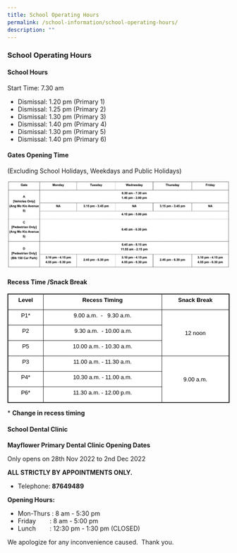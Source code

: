 ```yaml
---
title: School Operating Hours
permalink: /school-information/school-operating-hours/
description: ""
---
```

### **School Operating Hours**
#### **School Hours**
Start Time: 7.30 am
* Dismissal: 1.20 pm (Primary 1)
* Dismissal: 1.25 pm (Primary 2)
* Dismissal: 1.30 pm (Primary 3)
* Dismissal: 1.40 pm (Primary 4)
* Dismissal: 1.30 pm (Primary 5)
* Dismissal: 1.40 pm (Primary 6)

#### **Gates Opening Time**
(Excluding School Holidays, Weekdays and Public Holidays)

![](/images/TABLE.png)

#### **Recess Time /Snack Break**

<table class="iveo_table ives_tab_dark" style="margin: 0px; outline: 0px; padding: 0px; border: 1px solid rgb(42, 42, 42); border-spacing: 1px; border-collapse: collapse; color: rgb(0, 0, 0); font-family: Raleway, sans-serif; font-size: 16px; font-style: normal; font-variant-ligatures: normal; font-variant-caps: normal; font-weight: 400; letter-spacing: normal; orphans: 2; text-align: left; text-transform: none; white-space: normal; widows: 2; word-spacing: 0px; -webkit-text-stroke-width: 0px; background-color: rgb(255, 255, 255); text-decoration-thickness: initial; text-decoration-style: initial; text-decoration-color: initial;"><tbody class="" style="margin: 0px; outline: 0px; padding: 0px;"><tr class="" style="margin: 0px; outline: 0px; padding: 0px;"><td width="78" class="" style="margin: 0px; outline: 0px; padding: 2px; text-align: center; border: 1px solid rgb(42, 42, 42);"><p class="" align="center" style="margin: 0px 0px 10px; outline: 0px; padding: 0px; line-height: 1.25 !important; color: rgb(0, 0, 0); font-family: Raleway, sans-serif; font-size: 16px;"><b class="" style="margin: 0px; outline: 0px; padding: 0px;"><span class="" style="margin: 0px; outline: 0px; padding: 0px;"><font face="arial, sans-serif" size="2" style="margin: 0px; outline: 0px; padding: 0px;">Level</font></span></b></p></td><td width="281" class="" style="margin: 0px; outline: 0px; padding: 2px; text-align: center; border: 1px solid rgb(42, 42, 42);"><p class="" align="center" style="margin: 0px 0px 10px; outline: 0px; padding: 0px; line-height: 1.25 !important; color: rgb(0, 0, 0); font-family: Raleway, sans-serif; font-size: 16px;"><b class="" style="margin: 0px; outline: 0px; padding: 0px;"><span class="" style="margin: 0px; outline: 0px; padding: 0px;"><font face="arial, sans-serif" size="2" style="margin: 0px; outline: 0px; padding: 0px;">Recess Timing</font></span></b></p></td><td width="156" class="" style="margin: 0px; outline: 0px; padding: 2px; text-align: center; border: 1px solid rgb(42, 42, 42);"><p class="" align="center" style="margin: 0px 0px 10px; outline: 0px; padding: 0px; line-height: 1.25 !important; color: rgb(0, 0, 0); font-family: Raleway, sans-serif; font-size: 16px;"><b class="" style="margin: 0px; outline: 0px; padding: 0px;"><span class="" style="margin: 0px; outline: 0px; padding: 0px;"><font face="arial, sans-serif" size="2" style="margin: 0px; outline: 0px; padding: 0px;">Snack Break</font></span></b></p><p class="" align="center" style="margin: 0px 0px 10px; outline: 0px; padding: 0px; line-height: 1.25 !important; color: rgb(0, 0, 0); font-family: Raleway, sans-serif; font-size: 16px;"><b class="" style="margin: 0px; outline: 0px; padding: 0px;"><font face="arial, sans-serif" size="2" style="margin: 0px; outline: 0px; padding: 0px;"><span class="" style="margin: 0px; outline: 0px; padding: 0px;"></span></font></b></p></td></tr><tr class="" style="margin: 0px; outline: 0px; padding: 0px;"><td width="78" class="" style="margin: 0px; outline: 0px; padding: 2px; text-align: center; border: 1px solid rgb(42, 42, 42);"><p class="" style="margin: 0px 0px 10px; outline: 0px; padding: 0px; line-height: 1.25 !important; color: rgb(0, 0, 0); font-family: Raleway, sans-serif; font-size: 16px;"><span class="" style="margin: 0px; outline: 0px; padding: 0px;"><font face="arial, sans-serif" size="2" style="margin: 0px; outline: 0px; padding: 0px;">P1*</font></span></p></td><td width="281" class="" style="margin: 0px; outline: 0px; padding: 2px; text-align: center; border: 1px solid rgb(42, 42, 42);"><p class="" style="margin: 0px 0px 10px; outline: 0px; padding: 0px; line-height: 1.25 !important; color: rgb(0, 0, 0); font-family: Raleway, sans-serif; font-size: 16px;"><span class="" style="margin: 0px; outline: 0px; padding: 0px;"><font face="arial, sans-serif" size="2" style="margin: 0px; outline: 0px; padding: 0px;">9.00 a.m.&nbsp; - &nbsp;&nbsp;9.30 a.m.</font></span></p><p class="" style="margin: 0px 0px 10px; outline: 0px; padding: 0px; line-height: 1.25 !important; color: rgb(0, 0, 0); font-family: Raleway, sans-serif; font-size: 16px;"><font face="arial, sans-serif" size="2" style="margin: 0px; outline: 0px; padding: 0px;"><span class="" style="margin: 0px; outline: 0px; padding: 0px;"></span></font></p></td><td width="156" rowspan="3" class="" style="margin: 0px; outline: 0px; padding: 2px; text-align: center; border: 1px solid rgb(42, 42, 42);"><p class="" align="center" style="margin: 0px 0px 10px; outline: 0px; padding: 0px; line-height: 1.25 !important; color: rgb(0, 0, 0); font-family: Raleway, sans-serif; font-size: 16px;"><span class="" style="margin: 0px; outline: 0px; padding: 0px;"><font face="arial, sans-serif" size="2" style="margin: 0px; outline: 0px; padding: 0px;"><span class="" style="margin: 0px; outline: 0px; padding: 0px;"></span></font></span></p><p class="" align="center" style="margin: 0px 0px 10px; outline: 0px; padding: 0px; line-height: 1.25 !important; color: rgb(0, 0, 0); font-family: Raleway, sans-serif; font-size: 16px;"><span class="" style="margin: 0px; outline: 0px; padding: 0px;"><font face="arial, sans-serif" size="2" style="margin: 0px; outline: 0px; padding: 0px;"><span class="" style="margin: 0px; outline: 0px; padding: 0px;"></span></font></span></p><p class="" align="center" style="margin: 0px 0px 10px; outline: 0px; padding: 0px; line-height: 1.25 !important; color: rgb(0, 0, 0); font-family: Raleway, sans-serif; font-size: 16px;"><span class="" style="margin: 0px; outline: 0px; padding: 0px;"><span class="" style="margin: 0px; outline: 0px; padding: 0px;"><font face="arial, sans-serif" size="2" style="margin: 0px; outline: 0px; padding: 0px;">12 noon</font></span></span></p></td></tr><tr class="" style="margin: 0px; outline: 0px; padding: 0px;"><td width="78" class="" style="margin: 0px; outline: 0px; padding: 2px; text-align: center; border: 1px solid rgb(42, 42, 42);"><p class="" style="margin: 0px 0px 10px; outline: 0px; padding: 0px; line-height: 1.25 !important; color: rgb(0, 0, 0); font-family: Raleway, sans-serif; font-size: 16px;"><span class="" style="margin: 0px; outline: 0px; padding: 0px;"><font face="arial, sans-serif" size="2" style="margin: 0px; outline: 0px; padding: 0px;">P2</font></span></p></td><td width="281" class="" style="margin: 0px; outline: 0px; padding: 2px; text-align: center; border: 1px solid rgb(42, 42, 42);"><p class="" style="margin: 0px 0px 10px; outline: 0px; padding: 0px; line-height: 1.25 !important; color: rgb(0, 0, 0); font-family: Raleway, sans-serif; font-size: 16px;"><span class="" style="margin: 0px; outline: 0px; padding: 0px;"><font face="arial, sans-serif" size="2" style="margin: 0px; outline: 0px; padding: 0px;">&nbsp;9.30 a.m.&nbsp; - 10.00 a.m.</font></span></p><p class="" style="margin: 0px 0px 10px; outline: 0px; padding: 0px; line-height: 1.25 !important; color: rgb(0, 0, 0); font-family: Raleway, sans-serif; font-size: 16px;"><font face="arial, sans-serif" size="2" style="margin: 0px; outline: 0px; padding: 0px;"><span class="" style="margin: 0px; outline: 0px; padding: 0px;"></span></font></p></td></tr><tr class="" style="margin: 0px; outline: 0px; padding: 0px;"><td width="78" class="" style="margin: 0px; outline: 0px; padding: 2px; text-align: center; border: 1px solid rgb(42, 42, 42);"><p class="" style="margin: 0px 0px 10px; outline: 0px; padding: 0px; line-height: 1.25 !important; color: rgb(0, 0, 0); font-family: Raleway, sans-serif; font-size: 16px;"><span class="" style="margin: 0px; outline: 0px; padding: 0px;"><font face="arial, sans-serif" size="2" style="margin: 0px; outline: 0px; padding: 0px;">P5</font></span></p></td><td width="281" class="" style="margin: 0px; outline: 0px; padding: 2px; text-align: center; border: 1px solid rgb(42, 42, 42);"><p class="" style="margin: 0px 0px 10px; outline: 0px; padding: 0px; line-height: 1.25 !important; color: rgb(0, 0, 0); font-family: Raleway, sans-serif; font-size: 16px;"><span class="" style="margin: 0px; outline: 0px; padding: 0px;"><font face="arial, sans-serif" size="2" style="margin: 0px; outline: 0px; padding: 0px;">10.00 a.m. - 10.30 a.m.</font></span></p><p class="" style="margin: 0px 0px 10px; outline: 0px; padding: 0px; line-height: 1.25 !important; color: rgb(0, 0, 0); font-family: Raleway, sans-serif; font-size: 16px;"><font face="arial, sans-serif" size="2" style="margin: 0px; outline: 0px; padding: 0px;"><span class="" style="margin: 0px; outline: 0px; padding: 0px;"></span></font></p></td></tr><tr class="" style="margin: 0px; outline: 0px; padding: 0px;"><td width="78" class="" style="margin: 0px; outline: 0px; padding: 2px; text-align: center; border: 1px solid rgb(42, 42, 42);"><p class="" style="margin: 0px 0px 10px; outline: 0px; padding: 0px; line-height: 1.25 !important; color: rgb(0, 0, 0); font-family: Raleway, sans-serif; font-size: 16px;"><span class="" style="margin: 0px; outline: 0px; padding: 0px;"><font face="arial, sans-serif" size="2" style="margin: 0px; outline: 0px; padding: 0px;">P3</font></span></p></td><td width="281" class="" style="margin: 0px; outline: 0px; padding: 2px; text-align: center; border: 1px solid rgb(42, 42, 42);"><p class="" style="margin: 0px 0px 10px; outline: 0px; padding: 0px; line-height: 1.25 !important; color: rgb(0, 0, 0); font-family: Raleway, sans-serif; font-size: 16px;"><span class="" style="margin: 0px; outline: 0px; padding: 0px;"><font face="arial, sans-serif" size="2" style="margin: 0px; outline: 0px; padding: 0px;">11.00 a.m. - 11.30 a.m.</font></span></p><p class="" style="margin: 0px 0px 10px; outline: 0px; padding: 0px; line-height: 1.25 !important; color: rgb(0, 0, 0); font-family: Raleway, sans-serif; font-size: 16px;"><font face="arial, sans-serif" size="2" style="margin: 0px; outline: 0px; padding: 0px;"><span class="" style="margin: 0px; outline: 0px; padding: 0px;"></span></font></p></td><td width="156" rowspan="3" class="" style="margin: 0px; outline: 0px; padding: 2px; text-align: center; border: 1px solid rgb(42, 42, 42);"><p class="" align="center" style="margin: 0px 0px 10px; outline: 0px; padding: 0px; line-height: 1.25 !important; color: rgb(0, 0, 0); font-family: Raleway, sans-serif; font-size: 16px;"><span class="" style="margin: 0px; outline: 0px; padding: 0px;"><font face="arial, sans-serif" size="2" style="margin: 0px; outline: 0px; padding: 0px;"><span class="" style="margin: 0px; outline: 0px; padding: 0px;"></span></font></span></p><p class="" align="center" style="margin: 0px 0px 10px; outline: 0px; padding: 0px; line-height: 1.25 !important; color: rgb(0, 0, 0); font-family: Raleway, sans-serif; font-size: 16px;"><span class="" style="margin: 0px; outline: 0px; padding: 0px;"><font face="arial, sans-serif" size="2" style="margin: 0px; outline: 0px; padding: 0px;"><span class="" style="margin: 0px; outline: 0px; padding: 0px;"></span></font></span></p><p class="" align="center" style="margin: 0px 0px 10px; outline: 0px; padding: 0px; line-height: 1.25 !important; color: rgb(0, 0, 0); font-family: Raleway, sans-serif; font-size: 16px;"><span class="" style="margin: 0px; outline: 0px; padding: 0px;"><span class="" style="margin: 0px; outline: 0px; padding: 0px;"><font face="arial, sans-serif" size="2" style="margin: 0px; outline: 0px; padding: 0px;">9.00 a.m.</font></span></span></p></td></tr><tr class="" style="margin: 0px; outline: 0px; padding: 0px;"><td width="78" class="" style="margin: 0px; outline: 0px; padding: 2px; text-align: center; border: 1px solid rgb(42, 42, 42);"><p class="" style="margin: 0px 0px 10px; outline: 0px; padding: 0px; line-height: 1.25 !important; color: rgb(0, 0, 0); font-family: Raleway, sans-serif; font-size: 16px;"><span class="" style="margin: 0px; outline: 0px; padding: 0px;"><font face="arial, sans-serif" size="2" style="margin: 0px; outline: 0px; padding: 0px;">P4*</font></span></p></td><td width="281" class="" style="margin: 0px; outline: 0px; padding: 2px; text-align: center; border: 1px solid rgb(42, 42, 42);"><p class="" style="margin: 0px 0px 10px; outline: 0px; padding: 0px; line-height: 1.25 !important; color: rgb(0, 0, 0); font-family: Raleway, sans-serif; font-size: 16px;"><span class="" style="margin: 0px; outline: 0px; padding: 0px;"><font face="arial, sans-serif" size="2" style="margin: 0px; outline: 0px; padding: 0px;">10.30 a.m. - 11.00 a.m.</font></span></p><p class="" style="margin: 0px 0px 10px; outline: 0px; padding: 0px; line-height: 1.25 !important; color: rgb(0, 0, 0); font-family: Raleway, sans-serif; font-size: 16px;"><font face="arial, sans-serif" size="2" style="margin: 0px; outline: 0px; padding: 0px;"><span class="" style="margin: 0px; outline: 0px; padding: 0px;"></span></font></p></td></tr><tr class="" style="margin: 0px; outline: 0px; padding: 0px;"><td width="78" class="" style="margin: 0px; outline: 0px; padding: 2px; text-align: center; border: 1px solid rgb(42, 42, 42);"><p class="" style="margin: 0px 0px 10px; outline: 0px; padding: 0px; line-height: 1.25 !important; color: rgb(0, 0, 0); font-family: Raleway, sans-serif; font-size: 16px;"><span class="" style="margin: 0px; outline: 0px; padding: 0px;"><font face="arial, sans-serif" size="2" style="margin: 0px; outline: 0px; padding: 0px;">P6*</font></span></p></td><td width="281" class="" style="margin: 0px; outline: 0px; padding: 2px; text-align: center; border: 1px solid rgb(42, 42, 42);"><p class="" style="margin: 0px 0px 10px; outline: 0px; padding: 0px; line-height: 1.25 !important; color: rgb(0, 0, 0); font-family: Raleway, sans-serif; font-size: 16px;"><span class="" style="margin: 0px; outline: 0px; padding: 0px;"><font face="arial, sans-serif" size="2" style="margin: 0px; outline: 0px; padding: 0px;">11.30 a.m. - 12.00 p.m.</font></span></p></td></tr></tbody></table>

\* **Change in recess timing**

#### **School Dental Clinic**

**Mayflower Primary Dental Clinic Opening Dates**

  

Only opens on 28th Nov 2022 to 2nd Dec 2022

  

**ALL STRICTLY BY APPOINTMENTS ONLY.**   

*   Telephone: **87649489**

  

**Opening Hours:**

  

*   Mon-Thurs : 8 am - 5:30 pm
*   Friday        : 8 am - 5:00 pm
*   Lunch        : 12:30 pm - 1:30 pm (CLOSED)

  

We apologize for any inconvenience caused.  Thank you.